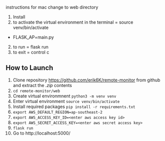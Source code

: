 instructions for mac
change to web directory
1. Install 
1. to activate the virtual environment in the terminal = source venv/bin/activate
 - FLASK_AP=main.py
2. to run = flask run
3. to exit = control c

## How to Launch
1. Clone repository https://github.com/erik6K/remote-monitor from github and extract the *.zip* contents
2.  `cd remote-monitor/web`
3. Create virtual environmnent `python3 -m venv venv`
4. Enter virtual environment `source venv/bin/activate`
5. Install required packages `pip install -r requirements.txt`
6. `export AWS_DEFAULT_REGION=ap-southeast-2`
7. `export AWS_ACCESS_KEY_ID=<enter aws access key id>`
8. `export AWS_SECRET_ACCESS_KEY=<enter aws secret access key>`
6. `flask run`
7. Go to http://localhost:5000/